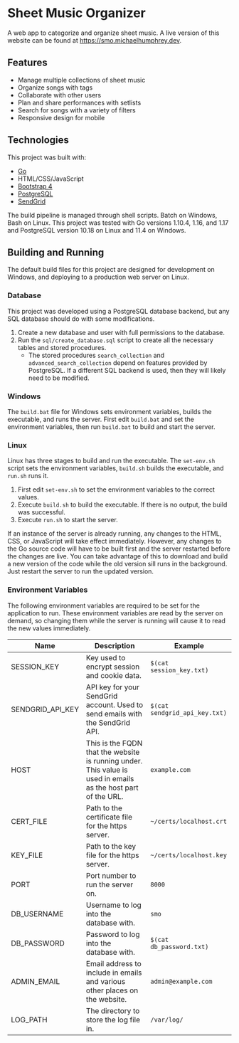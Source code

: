 # Sheet Music Organizer

A web app to categorize and organize sheet music.
A live version of this website can be found at https://smo.michaelhumphrey.dev.

## Features

- Manage multiple collections of sheet music
- Organize songs with tags
- Collaborate with other users
- Plan and share performances with setlists
- Search for songs with a variety of filters
- Responsive design for mobile

## Technologies

This project was built with:
 - [Go](golang.org)
 - HTML/CSS/JavaScript
 - [Bootstrap 4](getbootstrap.com)
 - [PostgreSQL](postgresql.org)
 - [SendGrid](sendgrid.com)
 
The build pipeline is managed through shell scripts. Batch on Windows, Bash on Linux.
This project was tested with Go versions 1.10.4, 1.16, and 1.17 and PostgreSQL version 10.18 on Linux and 11.4 on Windows.

## Building and Running

The default build files for this project are designed for development on Windows,
and deploying to a production web server on Linux. 

### Database

This project was developed using a PostgreSQL database backend,
but any SQL database should do with some modifications.

1. Create a new database and user with full permissions to the database.
2. Run the `sql/create_database.sql` script to create all the necessary tables and stored procedures.
   - The stored procedures `search_collection` and `advanced_search_collection` depend on features provided by PostgreSQL.
   If a different SQL backend is used, then they will likely need to be modified.

### Windows

The `build.bat` file for Windows sets environment variables, builds the executable, and runs the server.
First edit `build.bat` and set the environment variables, 
then run `build.bat` to build and start the server.

### Linux

Linux has three stages to build and run the executable.
The `set-env.sh` script sets the environment variables, `build.sh` builds the executable, and `run.sh` runs it. 
1. First edit `set-env.sh` to set the environment variables to the correct values.
2. Execute `build.sh` to build the executable. If there is no output, the build was successful.
3. Execute `run.sh` to start the server.

If an instance of the server is already running, any changes to the HTML, CSS, or JavaScript will take effect immediately.
However, any changes to the Go source code will have to be built first and
the server restarted before the changes are live.
You can take advantage of this to download and build a new version of the code while the old version sill runs in the background.
Just restart the server to run the updated version.

### Environment Variables
The following environment variables are required to be set for the application to run.
These environment variables are read by the server on demand, so changing them
while the server is running will cause it to read the new values immediately.

| Name | Description | Example |
| ---- | ----------- | ------- |
| SESSION_KEY | Key used to encrypt session and cookie data. | `$(cat session_key.txt)` |
| SENDGRID_API_KEY | API key for your SendGrid account. Used to send emails with the SendGrid API. | `$(cat sendgrid_api_key.txt)` |
| HOST | This is the FQDN that the website is running under. This value is used in emails as the host part of the URL. | `example.com` |
| CERT_FILE | Path to the certificate file for the https server. | `~/certs/localhost.crt` |
| KEY_FILE | Path to the key file for the https server. | `~/certs/localhost.key` |
| PORT | Port number to run the server on. | `8000` |
| DB_USERNAME | Username to log into the database with. | `smo` |
| DB_PASSWORD | Password to log into the database with. | `$(cat db_password.txt)` |
| ADMIN_EMAIL | Email address to include in emails and various other places on the website. | `admin@example.com` |
| LOG_PATH | The directory to store the log file in. | `/var/log/` |